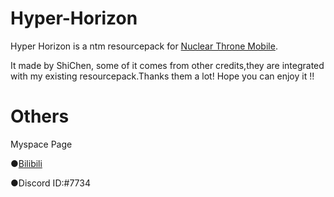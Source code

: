 # Hyper-Horizon

Hyper Horizon is a ntm resourcepack for [Nuclear Throne Mobile](https://toncho.itch.io/nuclear-throne-mobile).

It made by ShiChen, some of it comes from other credits,they are integrated with my existing resourcepack.Thanks them a lot! Hope you can enjoy it !!

# Others
Myspace Page

●[Bilibili](https://space.bilibili.com/420780210?share_medium=android&share_source=copy_link&bbid=XUB3662B546892C3E3BC435CA216F492A635D&ts=1692070585859)

●Discord ID:#7734
